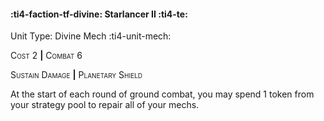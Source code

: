 #### :ti4-faction-tf-divine: **Starlancer II** :ti4-te:

Unit Type: Divine Mech :ti4-unit-mech: 

<span style="font-variant:small-caps;">Cost</span> 2 __|__ <span style="font-variant:small-caps;">Combat</span> 6

<span style="font-variant:small-caps;">Sustain Damage</span> __|__ <span style="font-variant:small-caps;">Planetary Shield</span>

At the start of each round of ground combat, you may spend 1 token from your strategy pool to repair all of your mechs.
